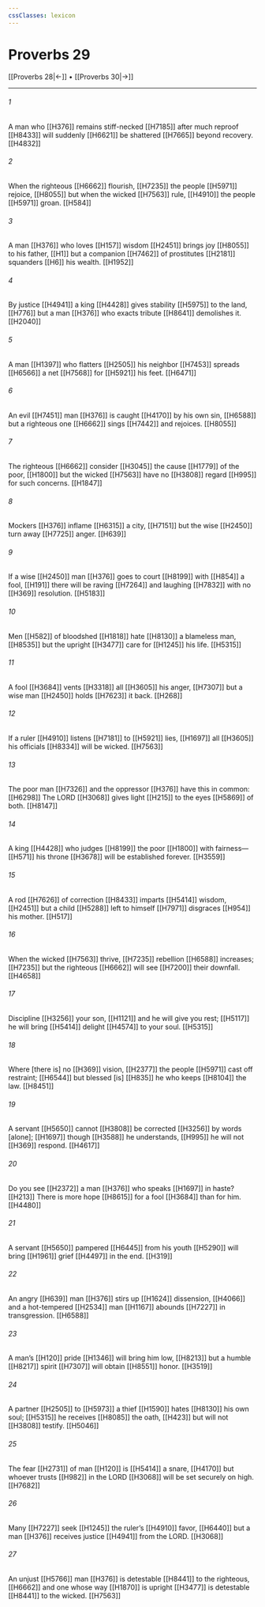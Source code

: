 ```yaml
---
cssClasses: lexicon
---
```


# Proverbs 29

[[Proverbs 28|←]] • [[Proverbs 30|→]]

---

###### 1
A man who [[H376]] remains stiff-necked [[H7185]] after much reproof [[H8433]] will suddenly [[H6621]] be shattered [[H7665]] beyond recovery. [[H4832]]

###### 2
When the righteous [[H6662]] flourish, [[H7235]] the people [[H5971]] rejoice, [[H8055]] but when the wicked [[H7563]] rule, [[H4910]] the people [[H5971]] groan. [[H584]]

###### 3
A man [[H376]] who loves [[H157]] wisdom [[H2451]] brings joy [[H8055]] to his father, [[H1]] but a companion [[H7462]] of prostitutes [[H2181]] squanders [[H6]] his wealth. [[H1952]]

###### 4
By justice [[H4941]] a king [[H4428]] gives stability [[H5975]] to the land, [[H776]] but a man [[H376]] who exacts tribute [[H8641]] demolishes it. [[H2040]]

###### 5
A man [[H1397]] who flatters [[H2505]] his neighbor [[H7453]] spreads [[H6566]] a net [[H7568]] for [[H5921]] his feet. [[H6471]]

###### 6
An evil [[H7451]] man [[H376]] is caught [[H4170]] by his own sin, [[H6588]] but a righteous one [[H6662]] sings [[H7442]] and rejoices. [[H8055]]

###### 7
The righteous [[H6662]] consider [[H3045]] the cause [[H1779]] of the poor, [[H1800]] but the wicked [[H7563]] have no [[H3808]] regard [[H995]] for such concerns. [[H1847]]

###### 8
Mockers [[H376]] inflame [[H6315]] a city, [[H7151]] but the wise [[H2450]] turn away [[H7725]] anger. [[H639]]

###### 9
If a wise [[H2450]] man [[H376]] goes to court [[H8199]] with [[H854]] a fool, [[H191]] there will be raving [[H7264]] and laughing [[H7832]] with no [[H369]] resolution. [[H5183]]

###### 10
Men [[H582]] of bloodshed [[H1818]] hate [[H8130]] a blameless man, [[H8535]] but the upright [[H3477]] care for [[H1245]] his life. [[H5315]]

###### 11
A fool [[H3684]] vents [[H3318]] all [[H3605]] his anger, [[H7307]] but a wise man [[H2450]] holds [[H7623]] it back. [[H268]]

###### 12
If a ruler [[H4910]] listens [[H7181]] to [[H5921]] lies, [[H1697]] all [[H3605]] his officials [[H8334]] will be wicked. [[H7563]]

###### 13
The poor man [[H7326]] and the oppressor [[H376]] have this in common: [[H6298]] The LORD [[H3068]] gives light [[H215]] to the eyes [[H5869]] of both. [[H8147]]

###### 14
A king [[H4428]] who judges [[H8199]] the poor [[H1800]] with fairness— [[H571]] his throne [[H3678]] will be established forever. [[H3559]]

###### 15
A rod [[H7626]] of correction [[H8433]] imparts [[H5414]] wisdom, [[H2451]] but a child [[H5288]] left to himself [[H7971]] disgraces [[H954]] his mother. [[H517]]

###### 16
When the wicked [[H7563]] thrive, [[H7235]] rebellion [[H6588]] increases; [[H7235]] but the righteous [[H6662]] will see [[H7200]] their downfall. [[H4658]]

###### 17
Discipline [[H3256]] your son, [[H1121]] and he will give you rest; [[H5117]] he will bring [[H5414]] delight [[H4574]] to your soul. [[H5315]]

###### 18
Where [there is] no [[H369]] vision, [[H2377]] the people [[H5971]] cast off restraint; [[H6544]] but blessed [is] [[H835]] he who keeps [[H8104]] the law. [[H8451]]

###### 19
A servant [[H5650]] cannot [[H3808]] be corrected [[H3256]] by words [alone]; [[H1697]] though [[H3588]] he understands, [[H995]] he will not [[H369]] respond. [[H4617]]

###### 20
Do you see [[H2372]] a man [[H376]] who speaks [[H1697]] in haste? [[H213]] There is more hope [[H8615]] for a fool [[H3684]] than for him. [[H4480]]

###### 21
A servant [[H5650]] pampered [[H6445]] from his youth [[H5290]] will bring [[H1961]] grief [[H4497]] in the end. [[H319]]

###### 22
An angry [[H639]] man [[H376]] stirs up [[H1624]] dissension, [[H4066]] and a hot-tempered [[H2534]] man [[H1167]] abounds [[H7227]] in transgression. [[H6588]]

###### 23
A man’s [[H120]] pride [[H1346]] will bring him low, [[H8213]] but a humble [[H8217]] spirit [[H7307]] will obtain [[H8551]] honor. [[H3519]]

###### 24
A partner [[H2505]] to [[H5973]] a thief [[H1590]] hates [[H8130]] his own soul; [[H5315]] he receives [[H8085]] the oath, [[H423]] but will not [[H3808]] testify. [[H5046]]

###### 25
The fear [[H2731]] of man [[H120]] is [[H5414]] a snare, [[H4170]] but whoever trusts [[H982]] in the LORD [[H3068]] will be set securely on high. [[H7682]]

###### 26
Many [[H7227]] seek [[H1245]] the ruler’s [[H4910]] favor, [[H6440]] but a man [[H376]] receives justice [[H4941]] from the LORD. [[H3068]]

###### 27
An unjust [[H5766]] man [[H376]] is detestable [[H8441]] to the righteous, [[H6662]] and one whose way [[H1870]] is upright [[H3477]] is detestable [[H8441]] to the wicked. [[H7563]]


